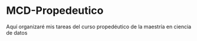 # MCD-Propedeutico
Aquí organizaré mis tareas del curso propedéutico de la maestría en ciencia de datos
